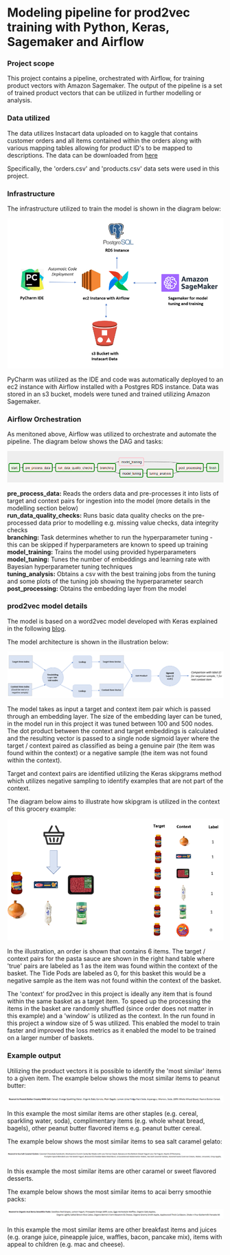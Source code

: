 # Modeling pipeline for prod2vec training with Python, Keras, Sagemaker and Airflow

### Project scope

This project contains a pipeline, orchestrated with Airflow, for training product vectors with Amazon Sagemaker.  The output of the pipeline is a set of trained product vectors that can be utilized in further modelling or analysis.

### Data utilized

The data utilizes Instacart data uploaded on to kaggle that contains customer orders and all items contained within the orders along with various mapping tables allowing for product ID's to be mapped to descriptions.  The data can be downloaded from [here](
https://www.kaggle.com/c/instacart-market-basket-analysis/data)

Specifically, the 'orders.csv' and 'products.csv' data sets were used in this project.

### Infrastructure

The infrastructure utilized to train the model is shown in the diagram below:

![](Img/prod2vec_infrastructure.PNG)

PyCharm was utilized as the IDE and code was automatically deployed to an ec2 instance with Airflow installed with a Postgres RDS instance.  Data was stored in an s3 bucket, models were tuned and trained utilizing Amazon Sagemaker.

### Airflow Orchestration

As menitoned above, Airflow was utilized to orchestrate and automate the pipeline.  The diagram below shows the DAG and tasks:

![](Img/prod2vec_airflow.PNG)

**pre_process_data:**  Reads the orders data and pre-processes it into lists of target and context pairs for ingestion into the model (more details in the modelling section below)  
**run_data_quality_checks:** Runs basic data quality checks on the pre-processed data prior to modelling e.g. missing value checks, data integrity checks  
**branching:** Task determines whether to run the hyperparameter tuning - this can be skipped if hyperparameters are known to speed up training  
**model_training:** Trains the model using provided hyperparameters  
**model_tuning:** Tunes the number of embeddings and learning rate with Bayesian hyperparameter tuning techniques  
**tuning_analysis:** Obtains a csv with the best training jobs from the tuning and some plots of the tuning job showing the hyperparameter search  
**post_processing:** Obtains the embedding layer from the model   

### prod2vec model details  

The model is based on a word2vec model developed with Keras explained in the following [blog](https://adventuresinmachinelearning.com/word2vec-keras-tutorial/).  

The model architecture is shown in the illustration below:

![](Img/model.PNG)

The model takes as input a target and context item pair which is passed through an embedding layer.  The size of the embedding layer can be tuned, in the model run in this project it was tuned between 100 and 500 nodes. The dot product between the context and target embeddings is calculated and the resulting vector is passed to a single node sigmoid layer where the target / context paired as classified as being a genuine pair (the item was found within the context) or a negative sample (the item was not found within the context). 

Target and context pairs are identified utilizing the Keras skipgrams method which utilizes negative sampling to identify examples that are not part of the context. 

The diagram below aims to illustrate how skipgram is utilized in the context of this grocery example:    

![](Img/target_context_basket_example.PNG)

In the illustration, an order is shown that contains 6 items. The target / context pairs for the pasta sauce are shown in the right hand table where 'true' pairs are labeled as 1 as the item was found within the context of the basket.  The Tide Pods are labeled as 0, for this basket this would be a negative sample as the item was not found within the context of the basket.  

The 'context' for prod2vec in this project is ideally any item that is found within the same basket as a target item.  To speed up the processing the items in the basket are randomly shuffled (since order does not matter in this example) and a 'window' is utilized as the context.  In the run found in this project a window size of 5 was utilized.  This enabled the model to train faster and improved the loss metrics as it enabled the model to be trained on a larger number of baskets.

### Example output

Utilizing the product vectors it is possible to identify the 'most similar' items to a given item.  The example below shows the most similar items to peanut butter:  

![](Img/peanut_butter.PNG)  

In this example the most similar items are other staples (e.g. cereal, sparkling water, soda), complimentary items (e.g. whole wheat bread, bagels), other peanut butter flavored items e.g. peanut butter cereal.  

The example below shows the most similar items to sea salt caramel gelato:

![](Img/sea_salt_gelato.PNG)  

In this example the most similar items are other caramel or sweet flavored desserts.  

The example below shows the most similar items to acai berry smoothie packs:

![](Img/smoothie_example.PNG)  

In this example the most similar items are other breakfast items and juices (e.g. orange juice, pineapple juice, waffles, bacon, pancake mix), items with appeal to children (e.g. mac and cheese).  


